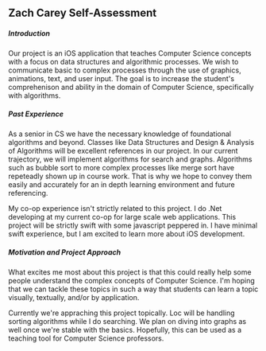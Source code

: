 ## Zach Carey Self-Assessment

##### Introduction
Our project is an iOS application that teaches Computer Science concepts with a focus on data structures 
and algorithmic processes. We wish to communicate basic to complex processes through the use of 
graphics, animations, text, and user input. The goal is to increase the student's comprehenison and ability 
in the domain of Computer Science, specifically with algorithms.
##### Past Experience
As a senior in CS we have the necessary knowledge of foundational algorithms and beyond. Classes like Data 
Structures and Design & Analysis of Algorithms will be excellent references in our project. In our current trajectory,
we will implement algorithms for search and graphs. Algorithms such as bubble sort to more complex processes like
merge sort have repeteadly shown up in course work. That is why we hope to convey them easily and accurately 
for an in depth learning environment and future referencing.

My co-op experience isn't strictly related to this project. I do .Net developing at my current co-op for large scale
web applications. This project will be strictly swift with some javascript peppered in. I have minimal swift 
experience, but I am excited to learn more about iOS development.
##### Motivation and Project Approach
What excites me most about this project is that this could really help some people understand the
complex concepts of Computer Science. I'm hoping that we can tackle these topics in such a way that
students can learn a topic visually, textually, and/or by application. 

Currently we're appraching this project topically. Loc will be handling sorting algorithms 
while I do searching. We plan on diving into graphs as well once we're stable with the basics. Hopefully, this
can be used as a teaching tool for Computer Science professors.

